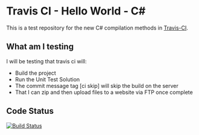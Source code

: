 Travis CI - Hello World - C#
============================

This is a test repository for the new C# compilation methods in [Travis-CI](http://www.travis-ci.org/).

What am I testing
-----------------

I will be testing that travis ci will:

- Build the project
- Run the Unit Test Solution
- The commit message tag [ci skip] will skip the build on the server
- That I can zip and then upload files to a website via FTP once complete

Code Status
-----------

[![Build Status](https://travis-ci.org/prankard/travis-ci-hello-world-c-sharp.svg?branch=master)](https://travis-ci.org/prankard/travis-ci-hello-world-c-sharp)